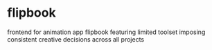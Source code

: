 # flipbook
frontend for animation app flipbook featuring limited toolset imposing consistent creative decisions across all projects
